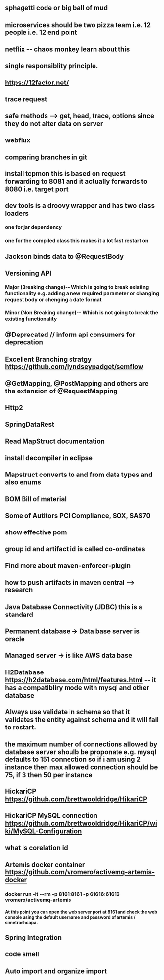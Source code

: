 ## sphagetti code or big ball of mud
## microservices should be two pizza team i.e. 12 people i.e. 12 end point
## netflix -- chaos monkey learn about this
## single responsiblity principle.
## https://12factor.net/
## trace request
## safe methods --> get, head, trace, options since they do not alter data on server
## webflux
## comparing branches in git
## install tcpmon this is based on request forwarding to 8081 and it actually forwards to 8080 i.e. target port
## dev tools is a droovy wrapper and has two class loaders
### one for jar dependency
### one for the compiled class this makes it a lot fast restart on
## Jackson binds data to @RequestBody
##  Versioning API
### Major (Breaking change)-- Which is going to break existing functionality e.g. adding a new required parameter or changing request body or chenging a date format
### Minor (Non Breaking change)-- Which is not going to break the existing functionality
## @Deprecated // inform api consumers for deprecation
## Excellent Branching stratgy https://github.com/lyndseypadget/semflow
## @GetMapping, @PostMapping and others are the extension of @RequestMapping
## Http2
## SpringDataRest
## Read MapStruct documentation
## install decompiler in eclipse
## Mapstruct converts to and from data types and also enums
## BOM Bill of material
## Some of Autitors PCI Compliance, SOX, SAS70
## show effective pom
## group id and artifact id is called co-ordinates
## Find more about maven-enforcer-plugin
## how to push artifacts in maven central --> research
## Java Database Connectivity (JDBC) this is a standard
## Permanent database -> Data base server is oracle
## Managed server -> is like AWS data base
## H2Database https://h2database.com/html/features.html -- it has a compatibliry mode with mysql and other database
## Always use validate in schema so that it validates the entity against schema and it will fail to restart.
## the maximum number of connections allowed by database server shoulb be proponate e.g. mysql defaults to 151 connection so if i am using 2 instance then max allowed connection should be 75, if 3 then 50 per instance
## HickariCP https://github.com/brettwooldridge/HikariCP
## HickariCP MySQL connection https://github.com/brettwooldridge/HikariCP/wiki/MySQL-Configuration
## what is corelation id
## Artemis docker container https://github.com/vromero/activemq-artemis-docker
### docker run -it --rm -p 8161:8161 -p 61616:61616 vromero/activemq-artemis
#### At this point you can open the web server port at 8161 and check the web console using the default username and password of artemis / simetraehcapa.
## Spring Integration
## code smell
## Auto import and organize import
